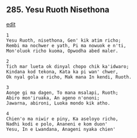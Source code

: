 
## 285.  Yesu Ruoth Nisethona
[edit](https://docs.google.com/document/d/1UiJSjuIguzPvUJfD5J1_swSEiBeNfYY2/edit?mode=html)



    1
    Yesu Ruoth, nisethona, Gen' kik atim richo;
    Rembi ma nochwer e yath, Pi ma nowuok e n'ti,
    Mon'oluok richo kuoma, Opwodha abed maler.

    2
    Tich mar lueta ok dinyal chopo chik ka'idwaro;
    Kindana kod tekona, Kata ka pi wan' chwer,
    Ok nyal gola e richo, Mak mana In kendi, Ruoth.

    3
    Aonge gi ma dagen, To mana msalapi, Ruoth;
    Abiro mon'iruaka, An ageno n'ononi;
    Jawarna, abironi, Luoka mondo kik atho.

    4
    Chien'o ma niwir e piny, Ka aseloyo richo,
    Nadhi kodi e polo, Ananeni e kom duon'
    Yesu, In e Lwandana, Anageni nyaka chien'


